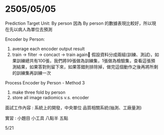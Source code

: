 # 2505/05/05

Prediction Target Unit: By person
	因為 By person 的數據表現比較好，所以現在先以病人為單位去預測

Encoder by Person:
1. average each encoder output result
2. train -> filter -> concact -> train again
	假設資料分成兩組(訓練、測試)，如果訓練總共有100張，我們將99張做為訓練集，1張做為檢驗集，查看這張預測結果，如果答對則留下來，如果答錯則排除掉，做完這個動作之後再將所剩的訓練集再訓練一次

Process Encoder by Person - Method 3
1. make three fold by person
2. store all image 
radiomics v.s. encoder


面試工作內容 : 
系統上的開發，中央單位
品質相關系統(抽測、工廠量測)

實習 : 
小題目
小工具
八點半 五點

5/21